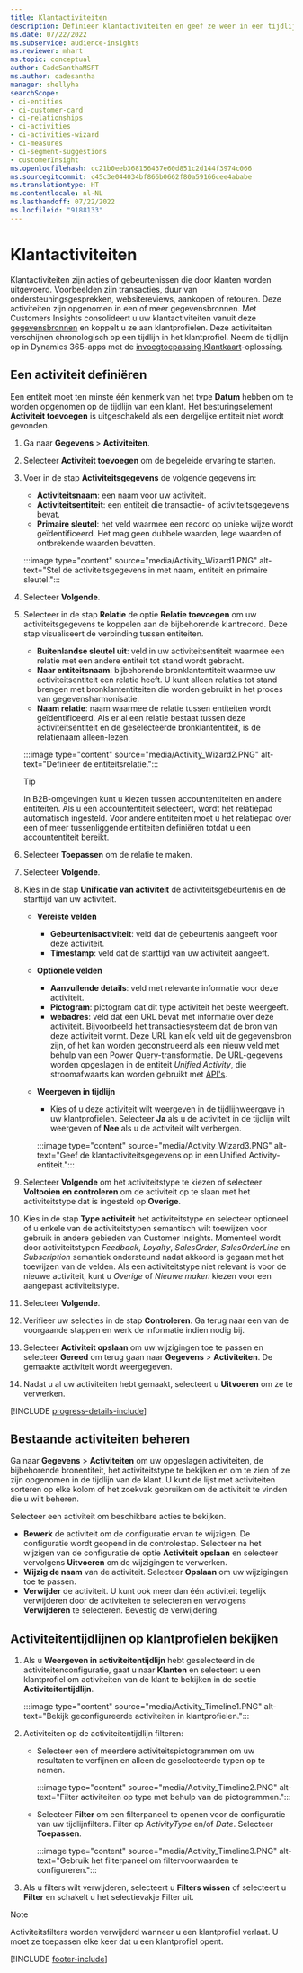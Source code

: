 ```yaml
---
title: Klantactiviteiten
description: Definieer klantactiviteiten en geef ze weer in een tijdlijn in klantprofielen.
ms.date: 07/22/2022
ms.subservice: audience-insights
ms.reviewer: mhart
ms.topic: conceptual
author: CadeSanthaMSFT
ms.author: cadesantha
manager: shellyha
searchScope:
- ci-entities
- ci-customer-card
- ci-relationships
- ci-activities
- ci-activities-wizard
- ci-measures
- ci-segment-suggestions
- customerInsight
ms.openlocfilehash: cc21b0eeb368156437e60d851c2d144f3974c066
ms.sourcegitcommit: c45c3e044034bf866b0662f80a59166cee4ababe
ms.translationtype: HT
ms.contentlocale: nl-NL
ms.lasthandoff: 07/22/2022
ms.locfileid: "9188133"
---
```

# <a name="customer-activities"></a>Klantactiviteiten

Klantactiviteiten zijn acties of gebeurtenissen die door klanten worden uitgevoerd. Voorbeelden zijn transacties, duur van ondersteuningsgesprekken, websitereviews, aankopen of retouren. Deze activiteiten zijn opgenomen in een of meer gegevensbronnen. Met Customers Insights consolideert u uw klantactiviteiten vanuit deze [gegevensbronnen](data-sources.md) en koppelt u ze aan klantprofielen. Deze activiteiten verschijnen chronologisch op een tijdlijn in het klantprofiel. Neem de tijdlijn op in Dynamics 365-apps met de [invoegtoepassing Klantkaart](customer-card-add-in.md)-oplossing.

## <a name="define-an-activity"></a>Een activiteit definiëren

Een entiteit moet ten minste één kenmerk van het type **Datum** hebben om te worden opgenomen op de tijdlijn van een klant. Het besturingselement **Activiteit toevoegen** is uitgeschakeld als een dergelijke entiteit niet wordt gevonden.

1. Ga naar **Gegevens** > **Activiteiten**.

1. Selecteer **Activiteit toevoegen** om de begeleide ervaring te starten.

1. Voer in de stap **Activiteitsgegevens** de volgende gegevens in:

   - **Activiteitsnaam**: een naam voor uw activiteit.
   - **Activiteitsentiteit**: een entiteit die transactie- of activiteitsgegevens bevat.
   - **Primaire sleutel**: het veld waarmee een record op unieke wijze wordt geïdentificeerd. Het mag geen dubbele waarden, lege waarden of ontbrekende waarden bevatten.

   :::image type="content" source="media/Activity_Wizard1.PNG" alt-text="Stel de activiteitsgegevens in met naam, entiteit en primaire sleutel.":::

1. Selecteer **Volgende**.

1. Selecteer in de stap **Relatie** de optie **Relatie toevoegen** om uw activiteitsgegevens te koppelen aan de bijbehorende klantrecord. Deze stap visualiseert de verbinding tussen entiteiten.  

   - **Buitenlandse sleutel uit**: veld in uw activiteitsentiteit waarmee een relatie met een andere entiteit tot stand wordt gebracht.
   - **Naar entiteitsnaam**: bijbehorende bronklantentiteit waarmee uw activiteitsentiteit een relatie heeft. U kunt alleen relaties tot stand brengen met bronklantentiteiten die worden gebruikt in het proces van gegevensharmonisatie.
   - **Naam relatie**: naam waarmee de relatie tussen entiteiten wordt geïdentificeerd. Als er al een relatie bestaat tussen deze activiteitsentiteit en de geselecteerde bronklantentiteit, is de relatienaam alleen-lezen.

   :::image type="content" source="media/Activity_Wizard2.PNG" alt-text="Definieer de entiteitsrelatie.":::

   > [!TIP]
   > In B2B-omgevingen kunt u kiezen tussen accountentiteiten en andere entiteiten. Als u een accountentiteit selecteert, wordt het relatiepad automatisch ingesteld. Voor andere entiteiten moet u het relatiepad over een of meer tussenliggende entiteiten definiëren totdat u een accountentiteit bereikt.

1. Selecteer **Toepassen** om de relatie te maken.

1. Selecteer **Volgende**.

1. Kies in de stap **Unificatie van activiteit** de activiteitsgebeurtenis en de starttijd van uw activiteit.
   - **Vereiste velden**
      - **Gebeurtenisactiviteit**: veld dat de gebeurtenis aangeeft voor deze activiteit.
      - **Timestamp**: veld dat de starttijd van uw activiteit aangeeft.

   - **Optionele velden**
      - **Aanvullende details**: veld met relevante informatie voor deze activiteit.
      - **Pictogram**: pictogram dat dit type activiteit het beste weergeeft.
      - **webadres**: veld dat een URL bevat met informatie over deze activiteit. Bijvoorbeeld het transactiesysteem dat de bron van deze activiteit vormt. Deze URL kan elk veld uit de gegevensbron zijn, of het kan worden geconstrueerd als een nieuw veld met behulp van een Power Query-transformatie. De URL-gegevens worden opgeslagen in de entiteit *Unified Activity*, die stroomafwaarts kan worden gebruikt met [API's](apis.md).

   - **Weergeven in tijdlijn**
      - Kies of u deze activiteit wilt weergeven in de tijdlijnweergave in uw klantprofielen. Selecteer **Ja** als u de activiteit in de tijdlijn wilt weergeven of **Nee** als u de activiteit wilt verbergen.

      :::image type="content" source="media/Activity_Wizard3.PNG" alt-text="Geef de klantactiviteitsgegevens op in een Unified Activity-entiteit.":::

1. Selecteer **Volgende** om het activiteitstype te kiezen of selecteer **Voltooien en controleren** om de activiteit op te slaan met het activiteitstype dat is ingesteld op **Overige**.

1. Kies in de stap **Type activiteit** het activiteitstype en selecteer optioneel of u enkele van de activiteitstypen semantisch wilt toewijzen voor gebruik in andere gebieden van Customer Insights. Momenteel wordt door activiteitstypen *Feedback*, *Loyalty*, *SalesOrder*, *SalesOrderLine* en *Subscription* semantiek ondersteund nadat akkoord is gegaan met het toewijzen van de velden. Als een activiteitstype niet relevant is voor de nieuwe activiteit, kunt u *Overige* of *Nieuwe maken* kiezen voor een aangepast activiteitstype.

1. Selecteer **Volgende**.

1. Verifieer uw selecties in de stap **Controleren**. Ga terug naar een van de voorgaande stappen en werk de informatie indien nodig bij.

1. Selecteer **Activiteit opslaan** om uw wijzigingen toe te passen en selecteer **Gereed** om terug gaan naar **Gegevens** > **Activiteiten**. De gemaakte activiteit wordt weergegeven.

1. Nadat u al uw activiteiten hebt gemaakt, selecteert u **Uitvoeren** om ze te verwerken.

[!INCLUDE [progress-details-include](includes/progress-details-pane.md)]

## <a name="manage-existing-activities"></a>Bestaande activiteiten beheren

Ga naar **Gegevens** > **Activiteiten** om uw opgeslagen activiteiten, de bijbehorende bronentiteit, het activiteitstype te bekijken en om te zien of ze zijn opgenomen in de tijdlijn van de klant. U kunt de lijst met activiteiten sorteren op elke kolom of het zoekvak gebruiken om de activiteit te vinden die u wilt beheren.

Selecteer een activiteit om beschikbare acties te bekijken.

- **Bewerk** de activiteit om de configuratie ervan te wijzigen. De configuratie wordt geopend in de controlestap. Selecteer na het wijzigen van de configuratie de optie **Activiteit opslaan** en selecteer vervolgens **Uitvoeren** om de wijzigingen te verwerken.
- **Wijzig de naam** van de activiteit. Selecteer **Opslaan** om uw wijzigingen toe te passen.
- **Verwijder** de activiteit. U kunt ook meer dan één activiteit tegelijk verwijderen door de activiteiten te selecteren en vervolgens **Verwijderen** te selecteren. Bevestig de verwijdering.

## <a name="view-activity-timelines-on-customer-profiles"></a>Activiteitentijdlijnen op klantprofielen bekijken

1. Als u **Weergeven in activiteitentijdlijn** hebt geselecteerd in de activiteitenconfiguratie, gaat u naar **Klanten** en selecteert u een klantprofiel om activiteiten van de klant te bekijken in de sectie **Activiteitentijdlijn**.

   :::image type="content" source="media/Activity_Timeline1.PNG" alt-text="Bekijk geconfigureerde activiteiten in klantprofielen.":::

1. Activiteiten op de activiteitentijdlijn filteren:

   - Selecteer een of meerdere activiteitspictogrammen om uw resultaten te verfijnen en alleen de geselecteerde typen op te nemen.

     :::image type="content" source="media/Activity_Timeline2.PNG" alt-text="Filter activiteiten op type met behulp van de pictogrammen.":::

   - Selecteer **Filter** om een filterpaneel te openen voor de configuratie van uw tijdlijnfilters. Filter op *ActivityType* en/of *Date*. Selecteer **Toepassen**.

     :::image type="content" source="media/Activity_Timeline3.PNG" alt-text="Gebruik het filterpaneel om filtervoorwaarden te configureren.":::

1. Als u filters wilt verwijderen, selecteert u **Filters wissen** of selecteert u **Filter** en schakelt u het selectievakje Filter uit.

> [!NOTE]
> Activiteitsfilters worden verwijderd wanneer u een klantprofiel verlaat. U moet ze toepassen elke keer dat u een klantprofiel opent.

[!INCLUDE [footer-include](includes/footer-banner.md)]
